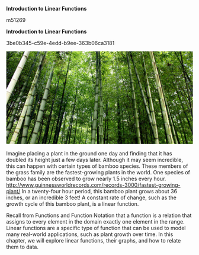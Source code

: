 **Introduction to Linear Functions**

  m51269
  

**Introduction to Linear Functions**

  
  3be0b345-c59e-4edd-b9ee-363b06ca3181

![A bamboo forest in China (credit: "JFXie"/Flickr)](../../media/CNX_Precalc_Figure_02_00_001.jpg)

  Imagine placing a plant in the ground one day and finding that it has doubled its height just a few days later. Although it may seem incredible, this can happen with certain types of bamboo species. These members of the grass family are the fastest-growing plants in the world. One species of bamboo has been observed to grow nearly 1.5 inches every hour. http://www.guinnessworldrecords.com/records-3000/fastest-growing-plant/ In a twenty-four hour period, this bamboo plant grows about 36 inches, or an incredible 3 feet! A constant rate of change, such as the growth cycle of this bamboo plant, is a linear function.

  Recall from Functions and Function Notation that a function is a relation that assigns to every element in the domain exactly one element in the range. Linear functions are a specific type of function that can be used to model many real-world applications, such as plant growth over time. In this chapter, we will explore linear functions, their graphs, and how to relate them to data.
